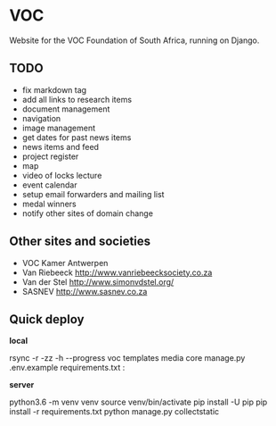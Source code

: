 # VOC

Website for the VOC Foundation of South Africa, running on Django.


## TODO

- fix markdown tag
- add all links to research items
- document management
- navigation
- image management
- get dates for past news items
- news items and feed
- project register
- map
- video of locks lecture
- event calendar
- setup email forwarders and mailing list
- medal winners
- notify other sites of domain change

## Other sites and societies

- VOC Kamer Antwerpen
- Van Riebeeck http://www.vanriebeecksociety.co.za
- Van der Stel http://www.simonvdstel.org/
- SASNEV http://www.sasnev.co.za

## Quick deploy

**local**

rsync -r -zz -h --progress voc templates media core manage.py .env.example requirements.txt <server>:<location>

**server**

python3.6 -m venv venv
source venv/bin/activate
pip install -U pip
pip install -r requirements.txt
python manage.py collectstatic

